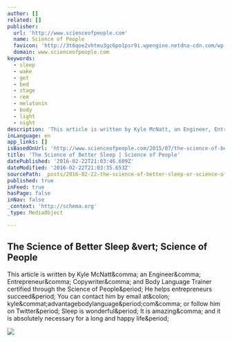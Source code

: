 ```yaml
---
author: []
related: []
publisher:
  url: 'http://www.scienceofpeople.com'
  name: Science of People
  favicon: 'http://3t6qoe2vhteu3gc6po1psr9i.wpengine.netdna-cdn.com/wp-content/uploads/2013/11/new_logo_asterisk.png'
  domain: www.scienceofpeople.com
keywords:
  - sleep
  - wake
  - get
  - bed
  - stage
  - rem
  - melatonin
  - body
  - light
  - night
description: 'This article is written by Kyle McNatt, an Engineer, Entrepreneur, Copywriter, and Body Language Trainer certified through the Science of People. He helps entrepreneurs succeed. You can contact him by email at: kyle@advantagebodylanguage.com, or follow him on Twitter. Sleep is wonderful. It is amazing, and it is absolutely necessary for a long and happy life.'
inLanguage: en
app_links: []
isBasedOnUrl: 'http://www.scienceofpeople.com/2015/07/the-science-of-better-sleep/'
title: 'The Science of Better Sleep | Science of People'
datePublished: '2016-02-22T21:03:46.609Z'
dateModified: '2016-02-22T21:03:35.653Z'
sourcePath: _posts/2016-02-22-the-science-of-better-sleep-or-science-of-people.md
published: true
inFeed: true
hasPage: false
inNav: false
_context: 'http://schema.org'
_type: MediaObject

---
```

<article style=""><h1>The Science of Better Sleep &amp;vert; Science of People</h1><p>This article is written by Kyle McNatt&amp;comma; an Engineer&amp;comma; Entrepreneur&amp;comma; Copywriter&amp;comma; and Body Language Trainer certified through the Science of People&amp;period; He helps entrepreneurs succeed&amp;period; You can contact him by email at&amp;colon; kyle&amp;commat;advantagebodylanguage&amp;period;com&amp;comma; or follow him on Twitter&amp;period; Sleep is wonderful&amp;period; It is amazing&amp;comma; and it is absolutely necessary for a long and happy life&amp;period;</p><img src="http://www.scienceofpeople.com/wp-content/uploads/2015/06/Better-Sleep.png" /></article>